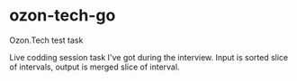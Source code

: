 # ozon-tech-go

Ozon.Tech test task

Live codding session task I've got during the interview.
Input is sorted slice of intervals, output is merged slice of interval. 
